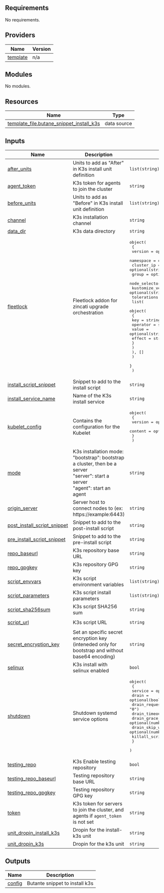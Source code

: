 <!-- BEGIN_TF_DOCS -->
## Requirements

No requirements.

## Providers

| Name | Version |
|------|---------|
| <a name="provider_template"></a> [template](#provider\_template) | n/a |

## Modules

No modules.

## Resources

| Name | Type |
|------|------|
| [template_file.butane_snippet_install_k3s](https://registry.terraform.io/providers/hashicorp/template/latest/docs/data-sources/file) | data source |

## Inputs

| Name | Description | Type | Default | Required |
|------|-------------|------|---------|:--------:|
| <a name="input_after_units"></a> [after\_units](#input\_after\_units) | Units to add as "After" in K3s install unit definition | `list(string)` | `[]` | no |
| <a name="input_agent_token"></a> [agent\_token](#input\_agent\_token) | K3s token for agents to join the cluster | `string` | `""` | no |
| <a name="input_before_units"></a> [before\_units](#input\_before\_units) | Units to add as "Before" in K3s install unit definition | `list(string)` | `[]` | no |
| <a name="input_channel"></a> [channel](#input\_channel) | K3s installation channel | `string` | `"stable"` | no |
| <a name="input_data_dir"></a> [data\_dir](#input\_data\_dir) | K3s data directory | `string` | `"/var/lib/rancher/k3s"` | no |
| <a name="input_fleetlock"></a> [fleetlock](#input\_fleetlock) | Fleetlock addon for zincati upgrade orchestration | <pre>object(<br>    {<br>      version           = optional(string, "v0.4.0")<br>      namespace         = optional(string, "fleetlock")<br>      cluster_ip        = optional(string, "10.43.0.15")<br>      group             = optional(string)<br>      node_selectors    = optional(list(map(string)), [])<br>      kustomize_version = optional(string, "5.4.2")<br>      tolerations = optional(<br>        list(<br>          object(<br>            {<br>              key      = string<br>              operator = string<br>              value    = optional(string)<br>              effect   = string<br>            }<br>          )<br>        ), []<br>      )<br>    }<br>  )</pre> | `null` | no |
| <a name="input_install_script_snippet"></a> [install\_script\_snippet](#input\_install\_script\_snippet) | Snippet to add to the install script | `string` | `""` | no |
| <a name="input_install_service_name"></a> [install\_service\_name](#input\_install\_service\_name) | Name of the K3s install service | `string` | `"install-k3s.service"` | no |
| <a name="input_kubelet_config"></a> [kubelet\_config](#input\_kubelet\_config) | Contains the configuration for the Kubelet | <pre>object(<br>    {<br>      version = optional(string, "v1beta1")<br>      content = optional(string, "")<br>    }<br>  )</pre> | <pre>{<br>  "content": "",<br>  "version": "v1beta1"<br>}</pre> | no |
| <a name="input_mode"></a> [mode](#input\_mode) | K3s installation mode:<br>"bootstrap": bootstrap a cluster, then be a server<br>"server": start a server<br>"agent": start an agent | `string` | `"bootstrap"` | no |
| <a name="input_origin_server"></a> [origin\_server](#input\_origin\_server) | Server host to connect nodes to (ex: https://example:6443) | `string` | `""` | no |
| <a name="input_post_install_script_snippet"></a> [post\_install\_script\_snippet](#input\_post\_install\_script\_snippet) | Snippet to add to the post-install script | `string` | `""` | no |
| <a name="input_pre_install_script_snippet"></a> [pre\_install\_script\_snippet](#input\_pre\_install\_script\_snippet) | Snippet to add to the pre-install script | `string` | `""` | no |
| <a name="input_repo_baseurl"></a> [repo\_baseurl](#input\_repo\_baseurl) | K3s repository base URL | `string` | `"https://rpm.rancher.io/k3s/stable/common/coreos/noarch/"` | no |
| <a name="input_repo_gpgkey"></a> [repo\_gpgkey](#input\_repo\_gpgkey) | K3s repository GPG key | `string` | `"https://rpm.rancher.io/public.key"` | no |
| <a name="input_script_envvars"></a> [script\_envvars](#input\_script\_envvars) | K3s script environment variables | `list(string)` | `[]` | no |
| <a name="input_script_parameters"></a> [script\_parameters](#input\_script\_parameters) | K3s script install parameters | `list(string)` | `[]` | no |
| <a name="input_script_sha256sum"></a> [script\_sha256sum](#input\_script\_sha256sum) | K3s script SHA256 sum | `string` | `"88152dfac36254d75dd814d52960fd61574e35bc47d8c61f377496a7580414f3"` | no |
| <a name="input_script_url"></a> [script\_url](#input\_script\_url) | K3s script URL | `string` | `"https://raw.githubusercontent.com/k3s-io/k3s/7e59376bb91d451d3eaf16b9a3f80ae4d711b2bc/install.sh"` | no |
| <a name="input_secret_encryption_key"></a> [secret\_encryption\_key](#input\_secret\_encryption\_key) | Set an specific secret encryption key (inteneded only for bootstrap and without base64 encoding) | `string` | `""` | no |
| <a name="input_selinux"></a> [selinux](#input\_selinux) | K3s install with selinux enabled | `bool` | `true` | no |
| <a name="input_shutdown"></a> [shutdown](#input\_shutdown) | Shutdown systemd service options | <pre>object(<br>    {<br>      service                            = optional(bool, true)<br>      drain                              = optional(bool, true)<br>      drain_request_timeout              = optional(string, "0")<br>      drain_timeout                      = optional(string, "0")<br>      drain_grace_period                 = optional(number, -1)<br>      drain_skip_wait_for_delete_timeout = optional(number, 0)<br>      killall_script                     = optional(bool, true)<br>    }<br>  )</pre> | <pre>{<br>  "drain": true,<br>  "drain_grace_period": -1,<br>  "drain_request_timeout": "0",<br>  "drain_skip_wait_for_delete_timeout": 0,<br>  "drain_timeout": "0",<br>  "killall_script": true,<br>  "service": true<br>}</pre> | no |
| <a name="input_testing_repo"></a> [testing\_repo](#input\_testing\_repo) | K3s Enable testing repository | `bool` | `false` | no |
| <a name="input_testing_repo_baseurl"></a> [testing\_repo\_baseurl](#input\_testing\_repo\_baseurl) | Testing repository base URL | `string` | `"https://rpm-testing.rancher.io/k3s/testing/common/coreos/noarch/"` | no |
| <a name="input_testing_repo_gpgkey"></a> [testing\_repo\_gpgkey](#input\_testing\_repo\_gpgkey) | Testing repository GPG key | `string` | `"https://rpm-testing.rancher.io/public.key"` | no |
| <a name="input_token"></a> [token](#input\_token) | K3s token for servers to join the cluster, and agents if `agent_token` is not set | `string` | `""` | no |
| <a name="input_unit_dropin_install_k3s"></a> [unit\_dropin\_install\_k3s](#input\_unit\_dropin\_install\_k3s) | Dropin for the install-k3s unit | `string` | `""` | no |
| <a name="input_unit_dropin_k3s"></a> [unit\_dropin\_k3s](#input\_unit\_dropin\_k3s) | Dropin for the k3s unit | `string` | `""` | no |

## Outputs

| Name | Description |
|------|-------------|
| <a name="output_config"></a> [config](#output\_config) | Butante snippet to install k3s |
<!-- END_TF_DOCS -->
